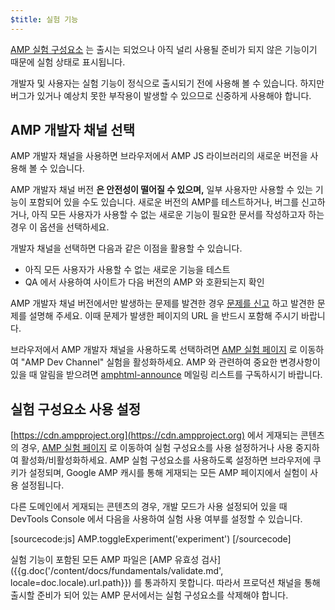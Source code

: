 ```yaml
---
$title: 실험 기능
---
```


[AMP 실험 구성요소](https://github.com/ampproject/amphtml/tree/master/tools/experiments) 는 출시는 되었으나 아직 널리 사용될 준비가 되지 않은 기능이기 때문에 실험 상태로 표시됩니다.

개발자 및 사용자는 실험 기능이 정식으로 출시되기 전에 사용해 볼 수 있습니다. 하지만 버그가 있거나 예상치 못한 부작용이 발생할 수 있으므로 신중하게
사용해야 합니다.

## AMP 개발자 채널 선택

AMP 개발자 채널을 사용하면 브라우저에서 AMP JS 라이브러리의 새로운 버전을 사용해 볼 수 있습니다.

AMP 개발자 채널 버전 **은 안전성이 떨어질 수 있으며,** 일부 사용자만 사용할 수 있는 기능이 포함되어 있을 수도 있습니다. 새로운 버전의 AMP를 테스트하거나, 버그를 신고하거나, 아직 모든 사용자가 사용할 수 없는 새로운 기능이 필요한 문서를 작성하고자 하는 경우 이 옵션을 선택하세요.

개발자 채널을 선택하면 다음과 같은 이점을 활용할 수 있습니다.

- 아직 모든 사용자가 사용할 수 없는 새로운 기능을 테스트
- QA 에서 사용하여 사이트가 다음 버전의 AMP 와 호환되는지 확인

AMP 개발자 채널 버전에서만 발생하는 문제를 발견한 경우 [문제를 신고](https://github.com/ampproject/amphtml/issues/new) 하고 발견한 문제를 설명해 주세요. 이때 문제가 발생한 페이지의 URL 을 반드시 포함해 주시기 바랍니다.

브라우저에서 AMP 개발자 채널을 사용하도록 선택하려면 [AMP 실험 페이지](https://cdn.ampproject.org/experiments.html) 로 이동하여 "AMP Dev Channel" 실험을 활성화하세요. AMP 와 관련하여 중요한 변경사항이 있을 때 알림을 받으려면 [amphtml-announce](https://groups.google.com/forum/#!forum/amphtml-announce) 메일링 리스트를 구독하시기 바랍니다.

## 실험 구성요소 사용 설정

[https://cdn.ampproject.org](https://cdn.ampproject.org) 에서 게재되는 콘텐츠의 경우, [AMP 실험 페이지](https://cdn.ampproject.org/experiments.html) 로 이동하여 실험 구성요소를 사용 설정하거나 사용 중지하여 활성화/비활성화하세요. AMP 실험 구성요소를 사용하도록 설정하면 브라우저에 쿠키가 설정되며, Google AMP 캐시를 통해 게재되는 모든 AMP 페이지에서 실험이 사용 설정됩니다.

다른 도메인에서 게재되는 콘텐츠의 경우, 개발 모드가 사용 설정되어 있을 때 DevTools Console 에서 다음을 사용하여 실험 사용 여부를 설정할 수 있습니다.

[sourcecode:js]
AMP.toggleExperiment('experiment')
[/sourcecode]


실험 기능이 포함된 모든 AMP 파일은
[AMP 유효성 검사]({{g.doc('/content/docs/fundamentals/validate.md', locale=doc.locale).url.path}}) 를 통과하지 못합니다.
따라서 프로덕션 채널을 통해 출시할 준비가 되어 있는 AMP 문서에서는 실험 구성요소를 삭제해야 합니다.
